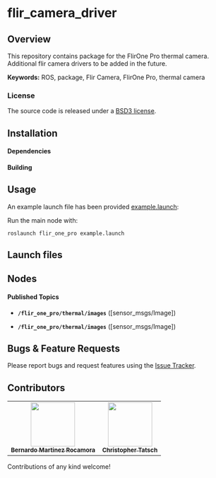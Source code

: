 # flir_camera_driver
## Overview

This repository contains package for the FlirOne Pro thermal camera. Additional flir camera drivers to be added in the future.

**Keywords:** ROS, package, Flir Camera, FlirOne Pro, thermal camera

### License

The source code is released under a [BSD3 license](LICENSE).

## Installation

#### Dependencies


#### Building


## Usage

An example launch file has been provided [example.launch](launch/example.launch):

Run the main node with:

	roslaunch flir_one_pro example.launch

## Launch files

	
## Nodes

#### Published Topics

* **`/flir_one_pro/thermal/images`** ([sensor_msgs/Image])



* **`/flir_one_pro/thermal/images`** ([sensor_msgs/Image])

## Bugs & Feature Requests

Please report bugs and request features using the [Issue Tracker]().


[ROS]: http://www.ros.org

## Contributors

<!-- ALL-CONTRIBUTORS-LIST:START - Do not remove or modify this section -->
<!-- prettier-ignore-start -->
<!-- markdownlint-disable -->
<table>
  <tr>
    <td align="center"><a href="https://github.com/bmrocamora"><img src="https://avatars.githubusercontent.com/u/21060349?v=4" width="100px;" alt=""/><br /><sub><b>Bernardo Martinez Rocamora</b></sub></a><br /></a></td>
    <td align="center"><a href="https://github.com/chris177"><img src="https://avatars.githubusercontent.com/u/7697350?v=4" width="100px;" alt=""/><br /><sub><b>Christopher Tatsch</b></sub></a><br /></a></td>

  </tr>
</table>

<!-- markdownlint-enable -->
<!-- prettier-ignore-end -->
<!-- ALL-CONTRIBUTORS-LIST:END -->

Contributions of any kind welcome! 
